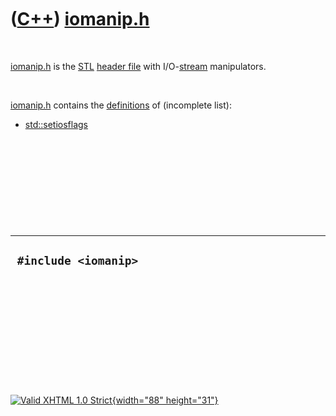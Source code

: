 



 

 

 

 

 

([C++](Cpp.htm)) [iomanip.h](CppIomanipH.htm)
=============================================

 

[iomanip.h](CppIomanipH.htm) is the [STL](CppStl.htm) [header
file](CppHeaderFile.htm) with I/O-[stream](CppStream.htm) manipulators.

 

[iomanip.h](CppIomanipH.htm) contains the
[definitions](CppDefinition.htm) of (incomplete list):

-   [std::setiosflags](CppSetiosflags.htm)

 

 

 

 

 

  -----------------------
  ` #include <iomanip>`
  -----------------------

 

 

 

 

 





 

[![Valid XHTML 1.0 Strict](valid-xhtml10.png){width="88"
height="31"}](http://validator.w3.org/check?uri=referer)
